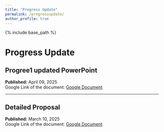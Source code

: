 ```yaml
---
title: "Progress Update"
permalink: /progressupdate/
author_profile: true
---
```


{% include base_path %}

# Progress Update

## Progree1 updated PowerPoint

**Published:** April 09, 2025  
Google Link of the document: [Google Document](https://link-to-google-document.com)

---

## Detailed Proposal

**Published:** March 10, 2025  
Google Link of the document: [Google Document](https://link-to-google-document.com)

